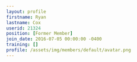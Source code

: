 ```yaml
---
layout: profile
firstname: Ryan
lastname: Cox
userid: 21324
position: [Former Member]
join_date: 2016-07-05 00:00:00 -0400
training: []
profile: /assets/img/members/default/avatar.png
---
```

